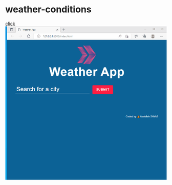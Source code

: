 # weather-conditions
[click](https://asavas2020.github.io/weather-conditions/)
![gif](weather-conditions.gif)
